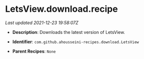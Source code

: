 # LetsView.download.recipe

_Last updated 2021-12-23 19:58:07Z_

- **Description**: Downloads the latest version of LetsView.

- **Identifier**: `com.github.ahousseini-recipes.download.LetsView`

- **Parent Recipes**: `None`